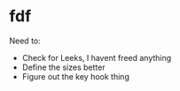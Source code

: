 # fdf

Need to: 
* Check for Leeks, I havent freed anything
* Define the sizes better
* Figure out the key hook thing
